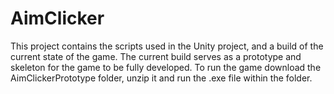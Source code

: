# AimClicker
 
This project contains the scripts used in the Unity project, and a build of the current state of the game.
The current build serves as a prototype and skeleton for the game to be fully developed.
To run the game download the AimClickerPrototype folder, unzip it and run the .exe file within the folder.
